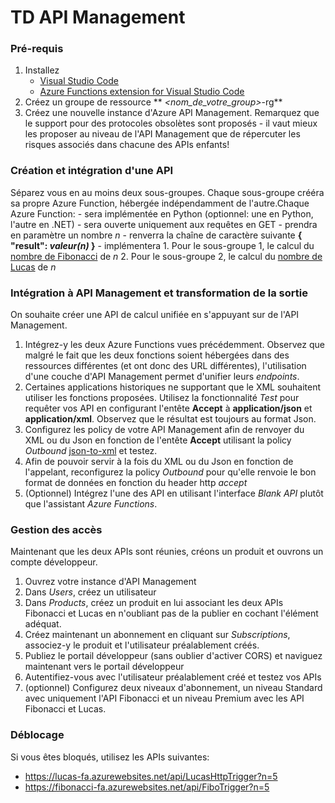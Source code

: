 # TD API Management

### Pré-requis
1. Installez
    - [Visual Studio Code](https://code.visualstudio.com/)
    - [Azure Functions extension for Visual Studio Code](https://marketplace.visualstudio.com/items?itemName=ms-azuretools.vscode-azurefunctions)
2. Créez un groupe de ressource ** *<nom_de_votre_group>*-rg**
3. Créez une nouvelle instance d'Azure API Management. Remarquez que le support pour des protocoles obsolètes sont proposés - il vaut mieux les proposer au niveau de l'API Management que de répercuter les risques associés dans chacune des APIs enfants!

### Création et intégration d'une API
Séparez vous en au moins deux sous-groupes. Chaque sous-groupe crééra sa propre Azure Function, hébergée indépendamment de l'autre.Chaque Azure Function:
    - sera implémentée en Python (optionnel: une en Python, l'autre en .NET)
    - sera ouverte uniquement aux requêtes en GET
    - prendra en paramètre un nombre *n*
    - renverra la chaîne de caractère suivante **{ "result": *valeur(n)* }**
    - implémentera
        1. Pour le sous-groupe 1, le calcul du [nombre de Fibonacci](https://fr.wikipedia.org/wiki/Nombre_de_Fibonacci) de *n*
        2. Pour le sous-groupe 2, le calcul du [nombre de Lucas](https://fr.wikipedia.org/wiki/Nombre_de_Lucas) de *n*

### Intégration à API Management et transformation de la sortie
On souhaite créer une API de calcul unifiée en s'appuyant sur de l'API Management.
1. Intégrez-y les deux Azure Functions vues précédemment. Observez que malgré le fait que les deux fonctions soient hébergées dans des ressources différentes (et ont donc des URL différentes), l'utilisation d'une couche d'API Management permet d'unifier leurs *endpoints*.
2. Certaines applications historiques ne supportant que le XML souhaitent utiliser les fonctions proposées. Utilisez la fonctionnalité *Test* pour requêter vos API en configurant l'entête **Accept** à **application/json** et **application/xml**. Observez que le résultat est toujours au format Json.
3. Configurez les policy de votre API Management afin de renvoyer du XML ou du Json en fonction de l'entête **Accept** utilisant la policy *Outbound* [json-to-xml](https://docs.microsoft.com/en-us/azure/api-management/api-management-transformation-policies#ConvertJSONtoXML) et testez.
4. Afin de pouvoir servir à la fois du XML ou du Json en fonction de l'appelant, reconfigurez la policy *Outbound* pour qu'elle renvoie le bon format de données en fonction du header http *accept*
5. (Optionnel) Intégrez l'une des API en utilisant l'interface *Blank API* plutôt que l'assistant *Azure Functions*.

### Gestion des accès
Maintenant que les deux APIs sont réunies, créons un produit et ouvrons un compte développeur.
1. Ouvrez votre instance d'API Management
2. Dans *Users*, créez un utilisateur
3. Dans *Products*, créez un produit en lui associant les deux APIs Fibonacci et Lucas en n'oubliant pas de la publier en cochant l'élément adéquat.
4. Créez maintenant un abonnement en cliquant sur *Subscriptions*, associez-y le produit et l'utilisateur préalablement créés. 
5. Publiez le portail développeur (sans oublier d'activer CORS) et naviguez maintenant vers le portail développeur
6. Autentifiez-vous avec l'utilisateur préalablement créé et testez vos APIs
7. (optionnel) Configurez deux niveaux d'abonnement, un niveau Standard avec uniquement l'API Fibonacci et un niveau Premium avec les API Fibonacci et Lucas.

### Déblocage
Si vous êtes bloqués, utilisez les APIs suivantes:
 - https://lucas-fa.azurewebsites.net/api/LucasHttpTrigger?n=5
 - https://fibonacci-fa.azurewebsites.net/api/FiboTrigger?n=5